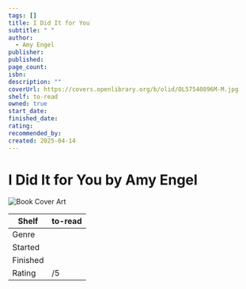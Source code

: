 ```yaml
---
tags: []
title: I Did It for You
subtitle: " "
author:
  - Amy Engel
publisher: 
published: 
page_count: 
isbn: 
description: ""
coverUrl: https://covers.openlibrary.org/b/olid/OL57540896M-M.jpg
shelf: to-read
owned: true
start_date: 
finished_date: 
rating: 
recommended_by: 
created: 2025-04-14
---
```


# I Did It for You by Amy Engel

![Book Cover Art](https://covers.openlibrary.org/b/olid/OL57540896M-M.jpg)

| Shelf | to-read |
| --- | --- |
| Genre |  |
| Started |  |
| Finished |  |
| Rating | /5 |

